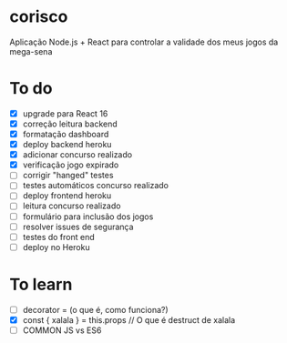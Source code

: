# corisco
Aplicação Node.js + React para controlar a validade dos meus jogos da mega-sena

# To do
- [x] upgrade para React 16
- [x] correção leitura backend
- [x] formatação dashboard
- [x] deploy backend heroku
- [x] adicionar concurso realizado
- [x] verificação jogo expirado
- [ ] corrigir "hanged" testes
- [ ] testes automáticos concurso realizado
- [ ] deploy frontend heroku
- [ ] leitura concurso realizado
- [ ] formulário para inclusão dos jogos
- [ ] resolver issues de segurança
- [ ] testes do front end
- [ ] deploy no Heroku

# To learn
- [ ] decorator = (o que é, como funciona?)
- [X] const { xalala } = this.props // O que é destruct de xalala
- [ ] COMMON JS vs ES6